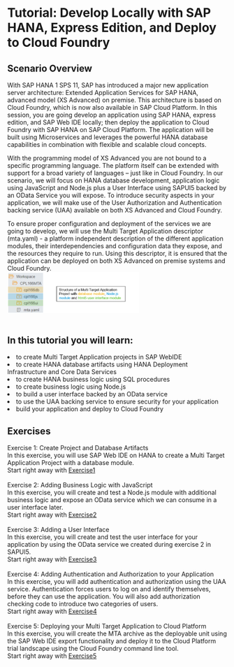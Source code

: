 # Tutorial: Develop Locally with SAP HANA, Express Edition, and Deploy to Cloud Foundry

## Scenario Overview
With SAP HANA 1 SPS 11, SAP has introduced a major new application server architecture: Extended Application Services for SAP HANA, advanced model (XS Advanced) on premise. This architecture is based on Cloud Foundry, which is now also available in SAP Cloud Platform. In this session, you are going develop an application using SAP HANA, express edition, and SAP Web IDE locally; then deploy the application to Cloud Foundry with SAP HANA on SAP Cloud Platform. The application will be built using Microservices and leverages the powerful HANA database capabilities in combination with flexible and scalable cloud concepts. 

With the programming model of XS Advanced you are not bound to a specific programming language. The platform itself can be extended with support for a broad variety of languages – just like in Cloud Foundry. In our scenario, we will focus on HANA database development, application logic using JavaScript and Node.js plus a User Interface using SAPUI5 backed by an OData Service you will expose. 
To introduce security aspects in your application, we will make use of the User Authorization and Authentication backing service (UAA) available on both XS Advanced and Cloud Foundry. 

To ensure proper configuration and deployment of the services we are going to develop, we will use the Multi Target Application descriptor (mta.yaml) - a platform independent description of the different application modules, their interdependencies and configuration data they expose, and the resources they require to run. Using this descriptor, it is ensured that the application can be deployed on both XS Advanced on premise systems and Cloud Foundry.<br>
<img src="./MTA.PNG" alt="MTA" width="60%"> 
<br><br>
## In this tutorial you will learn:
<li> to create Multi Target Application projects in SAP WebIDE
<li>to create HANA database artifacts using HANA Deployment Infrastructure and Core Data Services
<li> to create HANA business logic using SQL procedures
<li> to create business logic using Node.js
<li> to build a user interface backed by an OData service
<li> to use the UAA backing service to ensure security for your application
<li> build your application and deploy to Cloud Foundry

## Exercises
Exercise 1: Create Project and Database Artifacts<br>
In this exercise, you will use SAP Web IDE on HANA to create a Multi Target Application Project with a database module.<br> 
Start right away with [Exercise1](./exercise1/README.md)
<br><br>
Exercise 2: Adding Business Logic with JavaScript<br>
In this exercise, you will create and test a Node.js module with additional business logic and expose an OData service which we can consume in a user interface later.<br>
Start right away with [Exercise2](./exercise2/README.md)
<br><br>
Exercise 3: Adding a User Interface<br>
In this exercise, you will create and test the user interface for your application by using the OData service we created during exercise 2 in SAPUI5.<br>
Start right away with [Exercise3](./exercise3/README.md)
<br><br>
Exercise 4: Adding Authentication and Authorization to your Application<br>
In this exercise, you will add authentication and authorization using the UAA service. Authentication forces users to log on and identify themselves, before they can use the application. You will also add authorization checking code to introduce two categories of users.<br>
Start right away with [Exercise4](./exercise4/README.md)
<br><br>
Exercise 5: Deploying your Multi Target Application to Cloud Platform<br>
In this exercise, you will create the MTA archive as the deployable unit using the SAP Web IDE export functionality and deploy it to the Cloud Platform trial landscape using the Cloud Foundry command line tool.<br>
Start right away with [Exercise5](./exercise5/README.md)
